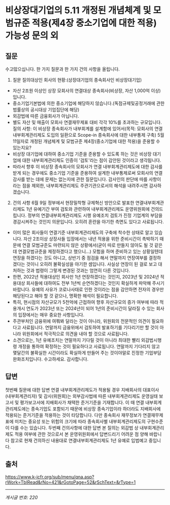 # 비상장대기업의 5.11 개정된 개념체계 및 모범규준 적용(제4장 중소기업에 대한 적용) 가능성 문의 외

## 질문
수고많으십니다.
한 가지 질문과 한 가지 건의 사항을 올립니다.
1. 질문
질의대상인 회사의 현황:(상장대기업의 종속회사인 비상장대기업)
- 자산 2조원 이상인 상장 모회사의 연결대상 종속회사(비상장, 자산 1,000억 이상)입니다.
- 중소기업기본법에 의한 중소기업에 해당하지 않습니다.(독점규제및공정거래에 관한 법률상의 공시대상 기업집단에 해당)
- 외감법에 따른 금융회사가 아닙니다.
- 별도 자산 및 매출이 모회사 연결재무제표 대비 각각 10%를 초과하는 규모입니다.
질의 사항:
이 비상장 종속회사가 내부회계를 설계함에 있어서(목적: 모회사의 연결내부회계관리제도 도입의 일환으로 Scope-in 종속회사에 대한 내부통제 구축) 5월 11일자로 개정된 개념체계 및 모범규준 제4장(중소기업에 대한 적용)을 준용할 수 있는지요?
- 비상장 대기업에 대하여 중소기업 기준을 준용할 수 있도록 하는 것은 비상장 대기업에 대한 내부회계관리제도 인증이 '검토'라는 점이 감안된 것이라고 생각됩니다.
- 따라서 향후 이 비상장 종속회사의 모회사가 연결 내부회계관리제도에 대한 감사를 받게 되는 경우에도 중소기업 기준을 준용하여 설계한 내부통제로써 모회사의 연결감사를 받는 데에 문제는 없는지에 관한 질문입니다. 감사인의 판단에 따를 사항이라는 점을 제외한, 내부회계관리제도 주관기관으로서의 해석을 내려주시면 감사하겠습니다.
2. 건의 사항
6월 9일 정부에서 현장밀착형 규제혁신 방안으로 발표한 연결내부회계관리제도 1년 유예기간 부여 검토와 관련하여 내부회계관리제도 운영위원회에 건의드립니다.
정부의 연결내부회계관리제도 시행 유예조치 검토가 진정 기업계의 부담을 경감시켜주는 것인지 의문입니다. 오히려 혼란을 야기한 측면도 있다고 사료됩니다.
- 이미 많은 회사들이 연결기준 내부회계관리제도의 구축에 착수한 상태로 알고 있습니다. 자산 2조이상 상장사들 입장에서는 내년 적용을 위한 준비시간이 촉박하기 때문에 연결 모범규준도 마련되지 않은 상황에서(굳이 따로 만들지 않아도 될 것 같은 데 연결모범규준을 제정하겠다고 했으니...) 모험을 하며 준비하고 있는 상황일텐데 연장을 하겠다는 것도 아니고, 상반기 중 점검을 해서 연말까지 연장여부를 결정하겠다는 것이니 오히려 불확실성을 야기한 셈입니다. 사실상 연장이 된 걸로 보고 대처하는 것과 법령이 그렇게 변경된 것과는 엄연히 다른 것입니다.
- 한편, 2022년 적용대상인 회사만 1년 연장하겠다는 것인지, 2023년 및 2024년 적용대상 회사들에 대하여도 전부 1년씩 순연하겠다는 것인지 확실하게 파악해 주시기 바랍니다. 유예의 사유가 코로나사태로 인한 것이라는 점을 감안하면 전자의 경우만 해당된다고 해야 할 것 같으나, 명확한 해석이 필요합니다.
- 특히, 현시점의 자산규모가 5천억에 근접하여 향후 자산규모의 증가 여부에 따라 적용개시 연도가 2023년 또는 2024년이 되어 1년의 준비시간이 달라질 수 있는 회사의 입장에서는 매우 중요한 사항입니다.
- 주관부처인 금융위에 여쭤봐 달라는 것이 아니라, 위원회의 전문적인 의견이 필요하다고 사료됩니다. 연말까지 금융위에서 검토하여 발표하기를 기다리기만 할 것이 아니라 위원회에서 적극적으로 의견을 내야 할 것으로 사료됩니다.
- 소견으로는, 1년 유예조치는 연말까지 기다릴 것이 아니라 최대한 빨리 외감법시행령 개정을 통하여 확정하는 것이 필요하다고 사료됩니다. 연말까지 기다리지 않고 몇달간의 불확실한 시간이라도 확실하게 만들어 주는 것이야말로 진정한 기업부담 완화조치입니다.
수고하세요. 감사합니다.

## 답변
첫번째 질문에 대한 답변
연결 내부회계관리제도가 적용될 경우 지배회사의 대표이사(내부회계관리자) 및 감사(위원회)는 외부감사법에 따른 내부회계관리제도 운영실태 보고서 및 평가보고서에 지배회사가 채택한 준거기준을 기재합니다. 이 때 연결 내부회계관리제도에는 종속기업도 포함되기 때문에 비상장 종속기업이라 하더라도 지배회사에 적용되는 준거기준을 적용하는 것이 타당합니다. 다만 종속회사 재무정보가 연결재무제표에 미치는 중요성 또는 위험의 크기에 따라 종속회사별 내부회계관리제도의 구현수준이 다를 수는 있습니다.
두번째 건의사항에 대한 답변
본 질의는 외감법 상 내부회계관리제도 적용 여부에 관한 것으로서 본 운영위원회에서 답변드리기 어려운 점 양해 바랍니다
참고로 현재 건의하신 내용대로 연결내부회계관리제도 1년 유예로 입법예고 중입니다.

## 출처
https://www.k-icfr.org/sub/menu/qna.asp?rWork=TblRead&rNo=421&rGotoPage=52&rSchText=&rType=1

---
*게시글 번호: 220*
